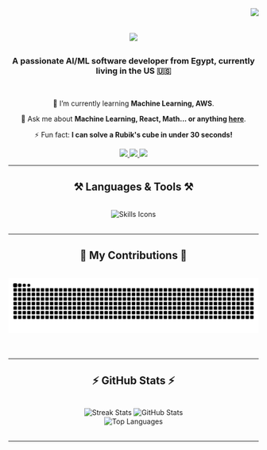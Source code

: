 <img align="right" src="https://visitor-badge.laobi.icu/badge?page_id=ahmed5145.ahmed5145" />

<h1 align="center">
    <img src="https://readme-typing-svg.herokuapp.com/?font=Righteous&size=35&center=true&vCenter=true&width=500&height=70&duration=4000&lines=Hi+There!+👋;+I'm+Ahmed+Mohamed!" />
</h1>

<h3 align="center">A passionate AI/ML software developer from Egypt, currently living in the US 🇺🇸</h3>

<br/>

<div align="center">
 
 🌱 I’m currently learning **Machine Learning, AWS**.

 💬 Ask me about **Machine Learning, React, Math... or anything [here](https://github.com/ahmed5145/ahmed5145/issues)**.

 ⚡ Fun fact: **I can solve a Rubik's cube in under 30 seconds!**
 
</div>
 
<div align="center"> 
  <a href="mailto:ahmedmohamed200354@gmail.com">
    <img src="https://img.shields.io/badge/Gmail-333333?style=for-the-badge&logo=gmail&logoColor=red" />
  </a>
  <a href="https://linkedin.com/in/ahmedmohamedh" target="_blank">
    <img src="https://img.shields.io/badge/LinkedIn-0077B5?style=for-the-badge&logo=linkedin&logoColor=white" />
  </a>
  <a href="https://portfolio-ahmed-mohameds-projects-0d275c62.vercel.app/" target="_blank">
     <img src="https://img.shields.io/badge/Portfolio-FF5722?style=for-the-badge&logo=web&logoColor=white" />
  </a>
</div>

<hr/>

<h2 align="center">⚒️ Languages & Tools ⚒️</h2>
<br/>
<div align="center">
    <img src="https://skillicons.dev/icons?i=python,pytorch,react,html,css,typescript,js,nodejs,java,mongodb,mysql,flask,git,vscode" alt="Skills Icons" />
</div>
<br/>
<hr/>

<div align="center">
  <h2>🐍 My Contributions 🐍</h2>
  <br>
<img alt="snake eating my contributions" src="https://raw.githubusercontent.com/ahmed5145/ahmed5145/output/dist/snake.svg" />
  <br/><br/><br/>
</div>


<hr/>
<h2 align="center">⚡ GitHub Stats ⚡</h2>
<br/>
<div align="center">
  <img width=390 src="https://github-readme-streak-stats.herokuapp.com/?user=ahmed5145&count_private=true&theme=react&border_radius=10" alt="Streak Stats"/>
  <img width=390 src="https://github-readme-stats.vercel.app/api?username=ahmed5145&count_private=true&show_icons=true&theme=react&rank_icon=github&border_radius=10" alt="GitHub Stats" />
  <br/>
  <img width=325 align="center" src="https://github-readme-stats.vercel.app/api/top-langs/?username=ahmed5145&hide=html&langs_count=8&layout=compact&theme=react&border_radius=10" alt="Top Languages" />
</div>
<br/>
<hr/>
<!--
<div align="center">
  <a href='https://ko-fi.com/V7V4RAK9C' target='_blank'>
    <img height='64' style='border:0px;height:64px;' src='https://storage.ko-fi.com/cdn/kofi1.png?v=3' alt='Buy Me a Coffee at ko-fi.com' />
  </a>
</div>
-->
<br/>
